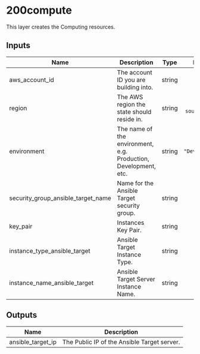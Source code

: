 # 200compute

This layer creates the Computing resources.

## Inputs

| Name | Description | Type | Default | Required |
|------|-------------|:----:|:-----:|:-----:|
| aws\_account\_id | The account ID you are building into. | string | n/a | yes |
| region | The AWS region the state should reside in. | string | `"ap-southeast-2"` | yes |
| environment | The name of the environment, e.g. Production, Development, etc. | string | `"Development"` | no |
| security\_group\_ansible\_target\_name | Name for the Ansible Target security group. | string | n/a | yes |
| key\_pair | Instances Key Pair. | string | n/a | yes |
| instance\_type\_ansible\_target | Ansible Target Instance Type. | string | n/a | yes |
| instance\_name\_ansible\_target | Ansible Target Server Instance Name. | string | n/a | yes |

## Outputs

| Name | Description |
|------|-------------|
| ansible\_target\_ip | The Public IP of the Ansible Target server. |
